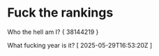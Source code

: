# Fuck the rankings

Who the hell am I?
{ 38144219 }

What fucking year is it?
[ 2025-05-29T16:53:20Z ]
